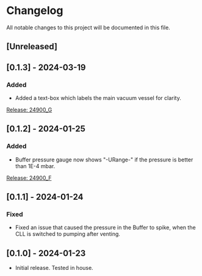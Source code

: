 # Changelog

All notable changes to this project will be documented in this file.

## [Unreleased]
## [0.1.3] - 2024-03-19
### Added
- Added a text-box which labels the main vacuum vessel for clarity.

[Release: 24900_G](https://github.com/ferrovac/GLOVEBOX/releases/tag/v0.1.1.2_F)
## [0.1.2] - 2024-01-25
### Added
- Buffer pressure gauge now shows "-URange-" if the pressure is better than 1E-4 mbar.

[Release: 24900_F](https://github.com/ferrovac/GLOVEBOX/releases/tag/v0.1.1.2_F)
## [0.1.1] - 2024-01-24
### Fixed
- Fixed an issue that caused the pressure in the Buffer to spike, when the CLL is switched to pumping after venting.
## [0.1.0] - 2024-01-23
- Initial release. Tested in house.
